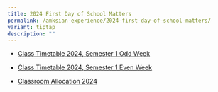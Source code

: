 ```yaml
---
title: 2024 First Day of School Matters
permalink: /amksian-experience/2024-first-day-of-school-matters/
variant: tiptap
description: ""
---
```

<p></p><p></p><ul data-tight="true" class="tight"><li><p><a href="/files%2F2024%20Timetable%20Matters/Sem_1_2024_Class_Timetable_Odd_Week.pdf" rel="noopener noreferrer nofollow" target="_blank">Class Timetable 2024, Semester 1 Odd Week</a></p></li><li><p><a href="/files%2F2024%20Timetable%20Matters/sem_1_2024_class_timetable_even_week.pdf" rel="noopener noreferrer nofollow" target="_blank">Class Timetable 2024, Semester 1 Even Week</a></p></li><li><p><a href="/files%2F2024%20Timetable%20Matters/Classroom_allocation_2024.pdf" rel="noopener noreferrer nofollow" target="_blank">Classroom Allocation 2024</a></p><p></p></li></ul><p></p>